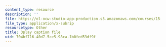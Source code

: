 ```yaml
---
content_type: resource
description: ''
file: https://ol-ocw-studio-app-production.s3.amazonaws.com/courses/15-071-the-analytics-edge-spring-2017/704bf71640d75ce598ca1b0fed53df9f_o8Zdk_3wVSo.vtt
file_type: application/x-subrip
resourcetype: Other
title: 3play caption file
uid: 704bf716-40d7-5ce5-98ca-1b0fed53df9f
---
```

